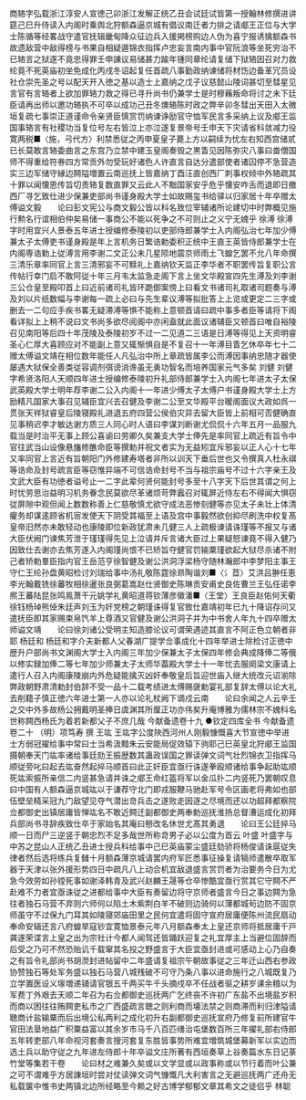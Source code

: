 <!-- { "loadSidebar": true } -->
商辂字弘载浙江淳安人宣徳己卯浙江发解正统乙丑会试廷试皆第一授翰林修撰进讲筵己巳升侍读入内阁时乗舆北狩额森逼京城有倡议南迁者力排之请郕王正位与大学士陈循等经畧战守遣官抚辑畿甸降众征边兵入援掲榜购边人伪为喜宁报诱擒额森书故遗敌营中敌得榜与书果自相疑遁锦衣指挥卢忠妄言南内事中官阮浪等坐死穷治不已辂言之狱遂不竟忠得罪壬申諌议易储甚力踰年锺同章纶请复储下狱辂因召对力救纶竟不死英庙初坐免成化丙戌冬诏起复任首疏八事勤政纳谏储将材饬边备革冗员设社仓崇先圣之号以配天开入徳之基以造士上嘉纳之戊子议慈懿山陵词甚切至彗星见言官有言辂者上欲加罪辂力救之得已寻升尚书仍兼学士是时穆蘓叛命将讨之未下廷臣请再出师以邀功辂执不可卒以成功己丑冬燠辂陈时政之弊辛卯冬彗出天田入太微垣复疏七事崇正道谨命令亲贤臣慎赏罚纳谏诤励官守恤军民言多采纳上议及郕王监国事辂言有社稷功当复位号左右皆泣上亦泣遂复景帝号壬申天下灾请省科敛减力役寛两税■〈施，弓代方〉利禁悉従之丙申夏皇子薨上方以嗣续为忧左右知西宫储贰已长莫敢言辂委曲言之东宫乃立禁中建玉皇阁奏毁之黒眚见因陈弥灾八事曰畨僧国师不得重给符券四方常贡外勿受玩好诸色人许直言自达分遣部使者诸囚停不急营造实三边军储守縁边闗隘増置云南巡抚上皆嘉纳丁酉汪直创西厂刺事权倾中外辂疏其十罪以闻懐恩传旨切责辂复数直罪又云此人不黜国家安乎危乎懐安咋舌而退即日撤西厂寻乞致仕进少保兼吏部尚书谨身殿大学士如故赐玺书给驿以归家居十年卒赠太傅谥文毅　　论曰彭文宪公与商文毅公皆以科名致位宰辅诸所论建切中时弊概见施行勲名行谊相伯仲矣易储一事商公不能以死争之不可则止之义宁无媿乎
徐溥
徐溥字时用宜兴人景泰五年进士授编修泰陵初以吏部侍郎兼学士入内阁弘治七年加少傅兼太子太傅吏书谨身殿是年上言机务日繁诰勅委积正统中王直王英皆侍郎兼学士在内阁専诰勅上従溥言用李谢二文正公未几星陨地震京师雨土飞蝗乞罢不允八年命撰三清乐章率同官上言三清邪妄不可黩礼上嘉纳钦天监正李华者不职罢传旨复职公言传帖行幸门启不敢阿従十年三月韦太监急走阁下言上坐文华殿宣四先生溥及刘李谢三公仓皇至殿叩首上曰近前诸司礼皆环跪御案傍上曰看文书诸司礼取诸司题奏与溥及刘以片纸数幅与李谢每一疏上必曰与先生辈议溥等拟批答上上览或更定二三字或删去一二句应手疾书畧无疑滞溥等惧不能称上意顿首请曰疏中事多者臣等请将下阁看详拟上上稍不说曰文书尚多欲尽阅阁中亦闲盍就此面议诸辅臣又顿首曰唯自裕陵召见南阳等后四十年茂陵及泰陵初岁不过一二见道二三语是日溥等得见上天资明睿圣心仁厚大喜顾应对不能副上意又辄惭惧自是不复召十一年溥目眚乞休卒年七十二赠太傅谥文靖在相位数年能任人凡弘治中所上章疏皆属李公而溥因事纳忠随才器使屡遇大狱保全善类従容调剂弭谤消谗虽无勇功智名而培养国家元气多矣
刘健
刘健字希贤洛阳人天顺四年进士授编修泰陵初升礼部侍郎兼学士入内阁七年进太子太保武英殿大学士明年荐李谢二公入内阁十一年进少傅太子太傅户书谨身殿大学士上方励精凡国家大事召见辅臣宜兴去召健及李谢二公至文华殿平台暖阁面议大政如呉一贯张天祥狱睿皇后陵寝殿礼进退五府四营公侯伯灾异去留大臣皆上前相可否健确直见事稍迟李才敏达谢方质三人同心时人语曰李谋刘断谢尤侃侃十六年五月一品服九载当是时治平无事上顾公喜谕曰劳卿久矣兼支大学士俸先是率同官上疏近有旨令中官往武当山设像悬旛修醮命臣等撰勅并祝文者实为无益矧宜斥邪妄以正人心十七年又率同官上言近有旨朝阳门外修建寿塔者非所以训天下垂后世也又令撰真人杜永祺等诰命及封号疏言臣等窃惟异端不可信诰命封号不当与祖宗庙号不过十六字亲王及文武大臣有功徳者谥号止一二字此辈何贤何能封号多至十八字天下后世其谓之何上时忧劳思治益明习机务眷念民莫欲尽革诸烦苛弊蠧召对辄屏近侍左右不得闻大惧窃従屏隙中观但闻上数数称善上仁慈敬慎尤欲守成法恶惨刻健等亦见太子未壮上体清癯务却谋逺顾省机宻发使天下阴受其福至上语及宫中事毅然欲创抑尽刷洗中权复髙皇帝旧然亦未敢轻动也康陵即位新政犹肃未几健三人上疏极谏请诛瑾等不报又与诸大臣伏阙门谏焦芳泄于瑾瑾得先见上泣请并斥言诸大臣过上果疑怒谏竟不得入健乃因致仕去谢亦去焦芳遂入内阁瑾尚恨不已矫旨夺健官罚输粟瑾欲起大狱尽杀诸不附己者矫勅羣臣指内官王岳范亨徐智健及谢公洪洞浮梁杨守随林瀚郎中李梦阳主事王守仁王纶孙盘黄昭检讨刘瑞给事中汤礼敬陈霆徐昻陶谐刘■〈氵茝〉艾洪吕翀任恵李光翰戴铣徐蕃牧相徐暹张良弼葛嵩赵仕贤御史陈琳贡安甫史良佐曹兰王弘任诺李熈王蕃陆昆张鸣鳯萧干元姚学礼黄昭道蒋钦薄彦徽潘■〈王堂〉王良臣赵佑何天衢徐钰杨琸熊倬朱廷声刘玉为奸党榜之朝瑾诛得复官致仕嘉靖初年已九十降诏存问又遣抚臣即其家赐束帛饩羊上尊酒又官健及谢公洪洞子并为中书舍人年九十四卒赠太师谥文靖　　论曰徐刘诸公受明主知造膝论议可谓荣遇迹其直言不阿正色立朝者非耶
杨廷和
杨廷和字介夫新都人父春湖广提学佥事成化十四年举进士除检讨正徳中歴升户部尚书文渊阁大学士入内阁三年加少保兼太子太保四年修会典成降俸二等俄以修实録加俸二等七年加少师兼太子太师华葢殿大学士十一年忧去服阕梁文康请上遣行人召入内阁康陵崩内外危疑能擒灭凶奸奉敬皇后旨迎世庙入继大统改元诏湔除弊政朝野肃清勅封伯辞不受一品十二载考绩进太傅赐襃勅宴礼部复辞太傅以论大礼去削籍子慎正徳六年进士第一人亦以论礼杖阙下谪戍云南　　论曰余闻之人云辛壬之交中外多故杨公拥戴明圣捧日虞渊其所厘正功亦伟矣升庵博雅为儒林宗不媿科名世称闗西杨氏为着若新都父子不庶几哉
今献备遗卷十九
●钦定四库全书
今献备遗卷二十
（明）项笃寿 撰
王竑
王竑字公度陜西河州人刚毅慷慨喜大节宣徳中举进士方弱冠擢给事中常曰士当希汲黯朱云安能局促效辕下驹耶己巳英皇北狩郕王监国摄朝奉天门竑率诸给事廷劾王振歴数其蛊政误国之罪读弹文词气壮烈锦衣卫指挥马顺従旁叱曰起去竑奋然起捽马顺首曰此正奸臣宜亟行诛遂拳殴顺诸给事争起助竑顺死竑索振所亲信二内竖甚急请并诛之郕王命红盔将军以金瓜扑二内竖死乃罢朝叹息曰中国有人额森逼京城竑以于谦荐守北门即戎服鞭马驰赴军号令区画老将弗如也部伍壁垒精采冠九门敌望见夺气潜出竒兵击之遂败走因逐之尽境而还以功超拜都察院佥都御史出镇居庸皆惮竑名不敢近闗迁副都御史两奉勅巡抚淮扬总督漕运成化初拜兵部尚书寻辞疾致仕卒于家始名其庵曰戅改名休世尤髙其勇退　　论曰王公廷捽马顺一日而尸三逆竖于朝忠烈不足多哉世所称竒男子必以公度为首云
叶盛
叶盛字与中苏之昆山人正统乙丑进士授兵科给事中己巳英庙蒙尘盛廷劾骄将杨俊请诛扈従失律者然后选将练兵复雠十月额森薄京城请罢内府军匠悉事征操复请犒师遣散卒取军器于天津以张外援形势四日中疏凡八上动合机宜敌退盛言赏罚者为治要务今日为尤急今效劳如孙镗死事如谢泽韩青及武兴赵麟王晟等仓卒惨酷宜亟行赏其它守闗不严赴难不力者宜亟诛従之进都给事中大臣有奏留边将守京师者盛言今日之事边闗为急往者独石马营不弃则六师何以陷土木紫荆白羊不破则边骑何以薄都城茍边防不固京师虽守不过保九门耳其如陵寝郊庙田里之民何宜遣将固守宣府居庸便陈州流民扇动奉命安辑还言八府蝗旱寇钞宜寛恤景泰元年八月额森奉太上皇还京师将抵居庸千戸龚遂荣谍言上皇之出为宗社计今都人闻驾还皆踊跃迎复之礼宜厚主上当避位固辞而后受之乃可不然恐贻讥千载窜其名投之野盛言于大臣宜亟封进或可感动上心乃自奏之有旨令礼部尚书胡濙封进帖留中二年盛请复祖宗午朝故事従之三年迁山西右参政协赞独石等处军务盛以独石马营八城残破不可守乃条八事以进命施行之八城既复乃立学置医设义塜増递铺请官银五千两买牛千头摘戍卒不任战者驱之耕岁课余粮以为军费丁外艰去天顺二年召为右佥都御史巡抚两广乞终丧不许初广东盐不出境盐岁积而商以困往往贿闗吏私市之广西盛疏言聴之则利商而壊法禁之则商滞而利归津隘请聴商计盐输粟而后出境公私两利之成化初升右副都御史巡抚宣府乃修复前所建官牛官田法垦地益广积粟益富以其余岁市马千八百匹缮治屯堡数百所三年擢礼部右侍郎五年转吏部八年命视河套奏言搜河套复东胜皆事势所难宜増筑城堡募新军以实边而选土兵以助守従之九年进左侍郎十年卒谥文庄所著有西垣奏草上谷奏篇水东日记菉竹堂等集若干卷　　论曰材之难兼久矣或以文学显或以政事称或以节行着而叶公兼之可不谓难乎方居諌垣时尝对仗读弹文词气慷慨凡大利害言之无避巡抚两广还舟无私载箧中惟书史两镇北边所经略至今赖之好古博学郁郁文章其希文之徒侣乎
林聪
